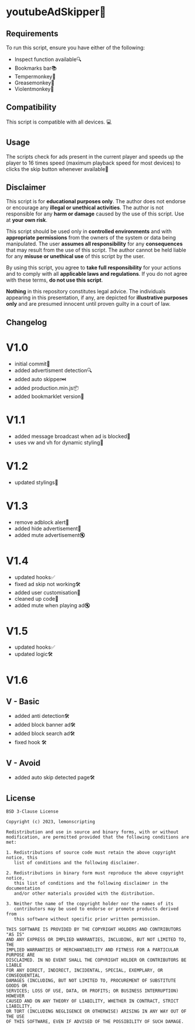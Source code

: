 # youtubeAdSkipper🚀

## Requirements
To run this script, ensure you have either of the following:

- Inspect function available🔍
- Bookmarks bar📚
- Tempermonkey🐒
- Greasemonkey🔧
- Violentmonkey🦹

## Compatibility
This script is compatible with all devices. 💻

## Usage
The scripts check for ads present in the current player and speeds up the player to 16 times speed (maximum playback speed for most devices) to clicks the skip button whenever available🔧

## Disclaimer
This script is for **educational purposes only**. The author does not endorse or encourage any **illegal or unethical activities**. The author is not responsible for any **harm or damage** caused by the use of this script. Use at **your own risk**.

This script should be used only in **controlled environments** and with **appropriate permissions** from the owners of the system or data being manipulated. The user **assumes all responsibility** for any **consequences** that may result from the use of this script. The author cannot be held liable for any **misuse or unethical use** of this script by the user.

By using this script, you agree to **take full responsibility** for your actions and to comply with all **applicable laws and regulations**. If you do not agree with these terms, **do not use this script**.

**Nothing** in this repository constitutes legal advice. The individuals appearing in this presentation, if any, are depicted for **illustrative purposes only** and are presumed innocent until proven guilty in a court of law. 

## Changelog

# V1.0
- initial commit🚀
- added advertisment detection🔍
- added auto skipper⏭️
- added production.min.js📦
- added bookmarklet version🔖

# V1.1
- added message broadcast when ad is blocked📢
- uses vw and vh for dynamic styling📐

# V1.2
- updated stylings📐

# V1.3
- remove adblock alert🚫
- added hide advertisement👀
- added mute advertisement🔇

# V1.4
- updated hooks✅
- fixed ad skip not working🛠️
- added user customisation🎨
- cleaned up code🧹
- added mute when playing ad🔇

# V1.5
- updated hooks✅
- updated logic🛠️

# V1.6
## V - Basic 
- added anti detection🛠️
- added block banner ad🛠️
- added block search ad🛠️
- fixed hook 🛠️

## V - Avoid
- added auto skip detected page🛠️

## License
```
BSD 3-Clause License

Copyright (c) 2023, lemonscripting

Redistribution and use in source and binary forms, with or without
modification, are permitted provided that the following conditions are met:

1. Redistributions of source code must retain the above copyright notice, this
   list of conditions and the following disclaimer.

2. Redistributions in binary form must reproduce the above copyright notice,
   this list of conditions and the following disclaimer in the documentation
   and/or other materials provided with the distribution.

3. Neither the name of the copyright holder nor the names of its
   contributors may be used to endorse or promote products derived from
   this software without specific prior written permission.

THIS SOFTWARE IS PROVIDED BY THE COPYRIGHT HOLDERS AND CONTRIBUTORS "AS IS"
AND ANY EXPRESS OR IMPLIED WARRANTIES, INCLUDING, BUT NOT LIMITED TO, THE
IMPLIED WARRANTIES OF MERCHANTABILITY AND FITNESS FOR A PARTICULAR PURPOSE ARE
DISCLAIMED. IN NO EVENT SHALL THE COPYRIGHT HOLDER OR CONTRIBUTORS BE LIABLE
FOR ANY DIRECT, INDIRECT, INCIDENTAL, SPECIAL, EXEMPLARY, OR CONSEQUENTIAL
DAMAGES (INCLUDING, BUT NOT LIMITED TO, PROCUREMENT OF SUBSTITUTE GOODS OR
SERVICES; LOSS OF USE, DATA, OR PROFITS; OR BUSINESS INTERRUPTION) HOWEVER
CAUSED AND ON ANY THEORY OF LIABILITY, WHETHER IN CONTRACT, STRICT LIABILITY,
OR TORT (INCLUDING NEGLIGENCE OR OTHERWISE) ARISING IN ANY WAY OUT OF THE USE
OF THIS SOFTWARE, EVEN IF ADVISED OF THE POSSIBILITY OF SUCH DAMAGE.
```